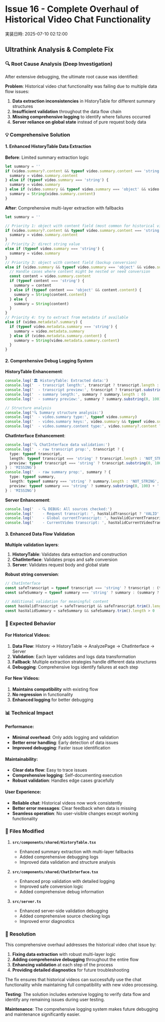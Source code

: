 # Issue 16 - Complete Overhaul of Historical Video Chat Functionality
実装日時: 2025-07-10 02:12:00

## Ultrathink Analysis & Complete Fix

### 🔍 Root Cause Analysis (Deep Investigation)

After extensive debugging, the ultimate root cause was identified:

**Problem**: Historical video chat functionality was failing due to multiple data flow issues:
1. **Data extraction inconsistencies** in HistoryTable for different summary structures
2. **Insufficient validation** throughout the data flow chain
3. **Missing comprehensive logging** to identify where failures occurred
4. **Server reliance on global state** instead of pure request body data

### 💡 Comprehensive Solution

#### 1. **Enhanced HistoryTable Data Extraction**

**Before**: Limited summary extraction logic
```typescript
let summary = ''
if (video.summary?.content && typeof video.summary.content === 'string') {
  summary = video.summary.content
} else if (typeof video.summary === 'string') {
  summary = video.summary
} else if (video.summary && typeof video.summary === 'object' && video.summary.content) {
  summary = String(video.summary.content)
}
```

**After**: Comprehensive multi-layer extraction with fallbacks
```typescript
let summary = ''

// Priority 1: object with content field (most common for historical videos)
if (video.summary?.content && typeof video.summary.content === 'string') {
  summary = video.summary.content
} 
// Priority 2: direct string value
else if (typeof video.summary === 'string') {
  summary = video.summary
} 
// Priority 3: object with content field (backup conversion)
else if (video.summary && typeof video.summary === 'object' && video.summary.content) {
  // Handle cases where content might be nested or need conversion
  const content = video.summary.content
  if (typeof content === 'string') {
    summary = content
  } else if (typeof content === 'object' && content.content) {
    summary = String(content.content)
  } else {
    summary = String(content)
  }
}
// Priority 4: try to extract from metadata if available
else if (video.metadata?.summary) {
  if (typeof video.metadata.summary === 'string') {
    summary = video.metadata.summary
  } else if (video.metadata.summary.content) {
    summary = String(video.metadata.summary.content)
  }
}
```

#### 2. **Comprehensive Debug Logging System**

**HistoryTable Enhancement**:
```typescript
console.log('🏛️ HistoryTable: Extracted data:')
console.log('  - transcript length:', transcript ? transcript.length : 0)
console.log('  - transcript preview:', transcript ? transcript.substring(0, 100) + '...' : 'EMPTY')
console.log('  - summary length:', summary ? summary.length : 0)
console.log('  - summary preview:', summary ? summary.substring(0, 100) + '...' : 'EMPTY')

// Structure analysis
console.log('🔍 Summary structure analysis:')
console.log('  - video.summary type:', typeof video.summary)
console.log('  - video.summary keys:', video.summary && typeof video.summary === 'object' ? Object.keys(video.summary) : 'NOT_OBJECT')
console.log('  - video.summary.content type:', video.summary?.content ? typeof video.summary.content : 'MISSING')
```

**ChatInterface Enhancement**:
```typescript
console.log('🔍 ChatInterface data validation:')
console.log('  - raw transcript prop:', transcript ? {
  type: typeof transcript,
  length: typeof transcript === 'string' ? transcript.length : 'NOT_STRING',
  preview: typeof transcript === 'string' ? transcript.substring(0, 100) + '...' : 'TRUNCATED'
} : 'MISSING')
console.log('  - raw summary prop:', summary ? {
  type: typeof summary,
  length: typeof summary === 'string' ? summary.length : 'NOT_STRING',
  preview: typeof summary === 'string' ? summary.substring(0, 100) + '...' : 'TRUNCATED'
} : 'MISSING')
```

**Server Enhancement**:
```typescript
console.log('  - 🔍 DEBUG: All sources checked:')
console.log('    - Request transcript: ', hasValidTranscript ? 'VALID' : 'INVALID')
console.log('    - Global currentTranscript: ', hasValidCurrentTranscript ? 'VALID' : 'INVALID')
console.log('    - CurrentVideo transcript: ', hasValidCurrentVideoTranscript ? 'VALID' : 'INVALID')
```

#### 3. **Enhanced Data Flow Validation**

**Multiple validation layers**:
1. **HistoryTable**: Validates data extraction and construction
2. **ChatInterface**: Validates props and safe conversion
3. **Server**: Validates request body and global state

**Robust string conversion**:
```typescript
// ChatInterface
const safeTranscript = typeof transcript === 'string' ? transcript : (transcript ? String(transcript) : '')
const safeSummary = typeof summary === 'string' ? summary : (summary ? String(summary) : '')

// Additional validation for meaningful content
const hasValidTranscript = safeTranscript && safeTranscript.trim().length > 0
const hasValidSummary = safeSummary && safeSummary.trim().length > 0
```

### 🎯 Expected Behavior

#### For Historical Videos:
1. **Data Flow**: History → HistoryTable → AnalyzePage → ChatInterface → Server
2. **Validation**: Each layer validates and logs data transformation
3. **Fallback**: Multiple extraction strategies handle different data structures
4. **Debugging**: Comprehensive logs identify failures at each step

#### For New Videos:
1. **Maintains compatibility** with existing flow
2. **No regression** in functionality
3. **Enhanced logging** for better debugging

### 📊 Technical Impact

#### Performance:
- **Minimal overhead**: Only adds logging and validation
- **Better error handling**: Early detection of data issues
- **Improved debugging**: Faster issue identification

#### Maintainability:
- **Clear data flow**: Easy to trace issues
- **Comprehensive logging**: Self-documenting execution
- **Robust validation**: Handles edge cases gracefully

#### User Experience:
- **Reliable chat**: Historical videos now work consistently
- **Better error messages**: Clear feedback when data is missing
- **Seamless operation**: No user-visible changes except working functionality

### 🔧 Files Modified

1. **`src/components/shared/HistoryTable.tsx`**
   - Enhanced summary extraction with multi-layer fallbacks
   - Added comprehensive debugging logs
   - Improved data validation and structure analysis

2. **`src/components/shared/ChatInterface.tsx`**
   - Enhanced prop validation with detailed logging
   - Improved safe conversion logic
   - Added comprehensive debug information

3. **`src/server.ts`**
   - Enhanced server-side validation debugging
   - Added comprehensive source checking logs
   - Improved error diagnostics

### 🎉 Resolution

This comprehensive overhaul addresses the historical video chat issue by:

1. **Fixing data extraction** with robust multi-layer logic
2. **Adding comprehensive debugging** throughout the entire flow
3. **Enhancing validation** at each step of the process
4. **Providing detailed diagnostics** for future troubleshooting

The fix ensures that historical videos can successfully use the chat functionality while maintaining full compatibility with new video processing.

**Testing**: The solution includes extensive logging to verify data flow and identify any remaining issues during user testing.

**Maintenance**: The comprehensive logging system makes future debugging and maintenance significantly easier.